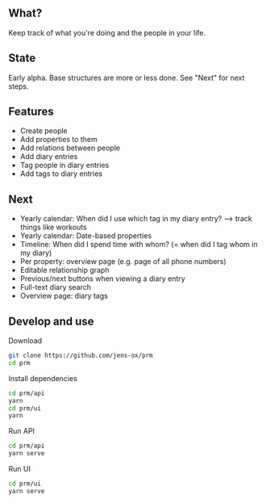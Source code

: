 ## What?

Keep track of what you're doing and the people in your life.

## State

Early alpha. Base structures are more or less done. See "Next" for next steps.

## Features

* Create people
* Add properties to them
* Add relations between people
* Add diary entries
* Tag people in diary entries
* Add tags to diary entries

## Next

* Yearly calendar: When did I use which tag in my diary entry? --> track things like workouts
* Yearly calendar: Date-based properties
* Timeline: When did I spend time with whom? (= when did I tag whom in my diary)
* Per property: overview page (e.g. page of all phone numbers)
* Editable relationship graph
* Previous/next buttons when viewing a diary entry
* Full-text diary search
* Overview page: diary tags

## Develop and use

Download

```bash
git clone https://github.com/jens-ox/prm
cd prm
```

Install dependencies
```bash
cd prm/api
yarn
cd prm/ui
yarn
```

Run API
```bash
cd prm/api
yarn serve
```

Run UI
```bash
cd prm/ui
yarn serve
```
